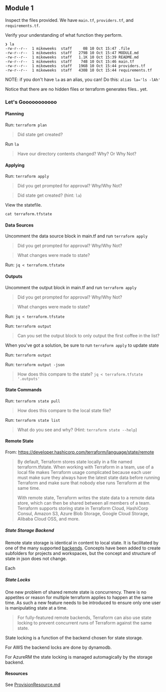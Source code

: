 ## Module 1

Inspect the files provided. We have `main.tf`, `providers.tf`, and `requirements.tf`.

Verify your understanding of what function they perform.

```
❯ la
-rw-r--r--  1 mikeweeks  staff     0B 10 Oct 15:47 .file
-rw-r--r--  1 mikeweeks  staff   279B 10 Oct 15:47 MODULE.md
-rw-r--r--  1 mikeweeks  staff   1.1K 10 Oct 15:39 README.md
-rw-r--r--  1 mikeweeks  staff    74B 10 Oct 15:46 main.tf
-rw-r--r--  1 mikeweeks  staff   196B 10 Oct 15:44 providers.tf
-rw-r--r--  1 mikeweeks  staff   430B 10 Oct 15:44 requirements.tf
```

NOTE: if you don't have `la` as an alias, you can! Do this: `alias la='ls -lAh'`

Notice that there are no hidden files or terraform generates files.. yet.

### Let's Gooooooooooo

#### Planning

Run:
`terraform plan`

> Did state get created?

Run
`la`

> Have our directory contents changed? Why? Or Why Not?

#### Applying

Run:
`terraform apply`

> Did you get prompted for approval? Why/Why Not?

> Did state get created? (hint: `la`)

View the statefile.

`cat terraform.tfstate`


#### Data Sources
Uncomment the data source block in main.tf and run `terraform apply`

> Did you get prompted for approval? Why/Why Not?

> What changes were made to state?

Run:
`jq < terraform.tfstate`

#### Outputs
Uncomment the output block in main.tf and run `terraform apply`

> Did you get prompted for approval? Why/Why Not?

> What changes were made to state?

Run:
`jq < terraform.tfstate`

Run:
`terraform output`

> Can you set the output block to only output the first coffee in the list?

When you've got a solution, be sure to run `terraform apply` to update state

Run:
`terraform output`

Run:
`terraform output -json`

> How does this compare to the state?
`jq < terraform.tfstate '.outputs'`


#### State Commands
Run:
`terraform state pull`

> How does this compare to the local state file?

Run:
`terraform state list`

> What do you see and why? (Hint: `terraform state --help`)

#### Remote State

From: https://developer.hashicorp.com/terraform/language/state/remote

>By default, Terraform stores state locally in a file named terraform.tfstate. When working with Terraform in a team, use of a local file makes Terraform usage complicated because each user must make sure they always have the latest state data before running Terraform and make sure that nobody else runs Terraform at the same time.
>
>With remote state, Terraform writes the state data to a remote data store, which can then be shared between all members of a team. Terraform supports storing state in Terraform Cloud, HashiCorp Consul, Amazon S3, Azure Blob Storage, Google Cloud Storage, Alibaba Cloud OSS, and more.

##### State Storage Backend

Remote state storage is identical in content to local state.
It is facilitated by one of the many supported [backends](https://developer.hashicorp.com/terraform/language/settings/backends).
Concepts have been added to create subfolders for projects and workspaces,
but the concept and structure of state in json does not change.

Each

##### State Locks

One new problem of shared remote state is concurrency.
There is no appetites or reason for multiple terraform applies to happen at the same time.
As such a new feature needs to be introduced to ensure only one user is manipulating state
at a time.

> For fully-featured remote backends, Terraform can also use state locking to prevent concurrent runs of Terraform against the same state.

State locking is a function of the backend chosen for state storage.

For AWS the backend locks are done by dynamodb.

For AzureRM the state locking is managed automagically by the storage backend.


#### Resources
See [ProvisionResource.md](ProvisionResource.md)
